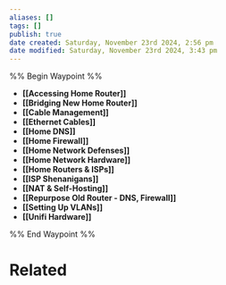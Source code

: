 ```yaml
---
aliases: []
tags: []
publish: true
date created: Saturday, November 23rd 2024, 2:56 pm
date modified: Saturday, November 23rd 2024, 3:43 pm
---
```


%% Begin Waypoint %%
- **[[Accessing Home Router]]**
- **[[Bridging New Home Router]]**
- **[[Cable Management]]**
- **[[Ethernet Cables]]**
- **[[Home DNS]]**
- **[[Home Firewall]]**
- **[[Home Network Defenses]]**
- **[[Home Network Hardware]]**
- **[[Home Routers & ISPs]]**
- **[[ISP Shenanigans]]**
- **[[NAT & Self-Hosting]]**
- **[[Repurpose Old Router - DNS, Firewall]]**
- **[[Setting Up VLANs]]**
- **[[Unifi Hardware]]**

%% End Waypoint %%

# Related

